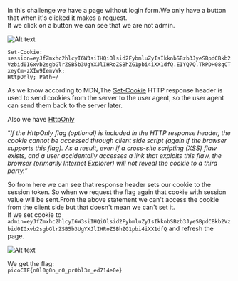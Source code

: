 In this challenge we have a page without login form.We only have a button that when it's clicked it makes a request.<br>If we click on a button we can see that we are not admin.

![Alt text](https://github.com/DejanJS/picoCTF-Writeups/blob/master/06.No%20Login/setcookie.png)

<code>Set-Cookie: session=eyJfZmxhc2hlcyI6W3siIHQiOlsid2FybmluZyIsIkknbSBzb3JyeSBpdCBkb2Vzbid0IGxvb2sgbGlrZSB5b3UgYXJlIHRoZSBhZG1pbi4iXX1dfQ.EIYQ7Q.TkPDH08qCTxeyCm-zXIw9IemvWk; HttpOnly; Path=/</code>  

As we know according to MDN,The <a href="https://developer.mozilla.org/en-US/docs/Web/HTTP/Headers/Set-Cookie">Set-Cookie</a> HTTP response header is used to send cookies from the server to the user agent, so the user agent can send them back to the server later.  

Also we have <a href="https://www.owasp.org/index.php/HttpOnly">HttpOnly</a>   

<q><i>If the HttpOnly flag (optional) is included in the HTTP response header, the cookie cannot be accessed through client side script (again if the browser supports this flag). As a result, even if a cross-site scripting (XSS) flaw exists, and a user accidentally accesses a link that exploits this flaw, the browser (primarily Internet Explorer) will not reveal the cookie to a third party.</i></q>  

So from here we can see that response header sets our cookie to the session token. So when we request the flag again that cookie with session value will be sent.From the above statement we can't access the cookie from the client side but that doesn't mean we can't set it.<br>If we set cookie to <code>admin=eyJfZmxhc2hlcyI6W3siIHQiOlsid2FybmluZyIsIkknbSBzb3JyeSBpdCBkb2Vzbid0IGxvb2sgbGlrZSB5b3UgYXJlIHRoZSBhZG1pbi4iXX1dfQ</code>  and refresh the page.  

![Alt text](https://github.com/DejanJS/picoCTF-Writeups/blob/master/06.No%20Login/flag.png)

We get the flag:  
<code>picoCTF{n0l0g0n_n0_pr0bl3m_ed714e0e}</code>